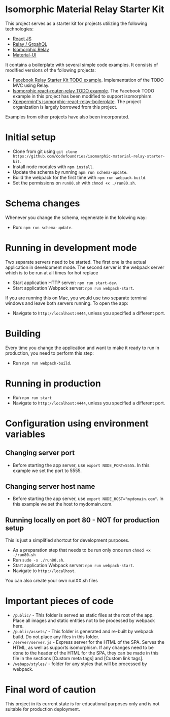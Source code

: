 # Isomorphic Material Relay Starter Kit

This project serves as a starter kit for projects utilizing the following technologies:

* [React JS](https://facebook.github.io/react/)
* [Relay / GrpahQL](https://facebook.github.io/relay/)
* [Isomorphic Relay](https://github.com/denvned/isomorphic-relay)
* [Material-UI](http://www.material-ui.com/)

It contains a boilerplate with several simple code examples. It consists of modified versions of the following projects:

* [Facebook Relay Starter Kit TODO example](https://github.com/facebook/relay/tree/master/examples/todo). Implementation of the TODO MVC using Relay.
* [Isomorphic react-router-relay TODO example](https://github.com/denvned/isomorphic-relay-router/tree/master/examples/todo). The Facebook TODO example in this project has been modified to support isomorphism.
* [Xpepermint's isomorphic-react-relay-boilerplate](https://github.com/xpepermint/isomorphic-react-relay-boilerplate). The project organization is largely borrowed from this project.

Examples from other projects have also been incorporated.

# Initial setup

* Clone from git using `git clone https://github.com/codefoundries/isomorphic-material-relay-starter-kit`.
* Install node modules with `npm install`.
* Update the schema by running `npm run schema-update`.
* Build the webpack for the first time with `npm run webpack-build`.
* Set the permissions on `run80.sh` with `chmod +x ./run80.sh`.

# Schema changes

Whenever you change the schema, regenerate in the folowing way:

* Run: `npm run schema-update`.

# Running in development mode

Two separate servers need to be started. The first one is the actual application in development mode. The second server is the webpack server which is to be run at all times for hot replace

* Start application HTTP server: `npm run start-dev`.
* Start application Webpack server: `npm run webpack-start`.

If you are running this on Mac, you would use two separate terminal windows and leave both servers running. To open the app:

* Navigate to `http://localhost:4444`, unless you specified a different port.

# Building

Every time you change the application and want to make it ready to run in production, you need to perform this step:

* Run `npm run webpack-build`.

# Running in production

* Run `npm run start`
* Navigate to `http://localhost:4444`, unless you specified a different port.

# Configuration using environment variables

## Changing server port

* Before starting the app server, use `export NODE_PORT=5555`. In this example we set the port to 5555.

## Changing server host name

* Before starting the app server, use `export NODE_HOST="mydomain.com"`. In this example we set the host to mydomain.com.

## Running locally on port 80 - NOT for production setup

This is just a simplified shortcut for development purposes.

* As a preparation step that needs to be run only once run `chmod +x ./run80.sh`
* Run `sudo -s ./run80.sh`.
* Start application Webpack server: `npm run webpack-start`.
* Navigate to `http://localhost`.

You can also create your own runXX.sh files

# Important pieces of code

* `/public/` - This folder is served as static files at the root of the app. Place all images and static entities not to be processed by webpack here.
* `/public/assets/` - This folder is generated and re-built by webpack build. Do not place any files in this folder.
* `/server/server.js` - Express server for the HTML of the SPA. Serves the HTML, as well as supports isomorphism. If any changes need to be done to the header of the HTML for the SPA, they can be made in this file in the sections [Custom meta tags] and [Custom link tags].
* `/webapp/styles/` - folder for any styles that will be processed by webpack.

# Final word of caution

This project in its current state is for educational purposes only and is not suitable for production deployment.
